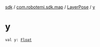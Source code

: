 [sdk](../../index.md) / [com.robotemi.sdk.map](../index.md) / [LayerPose](index.md) / [y](./y.md)

# y

`val y: `[`Float`](https://kotlinlang.org/api/latest/jvm/stdlib/kotlin/-float/index.html)